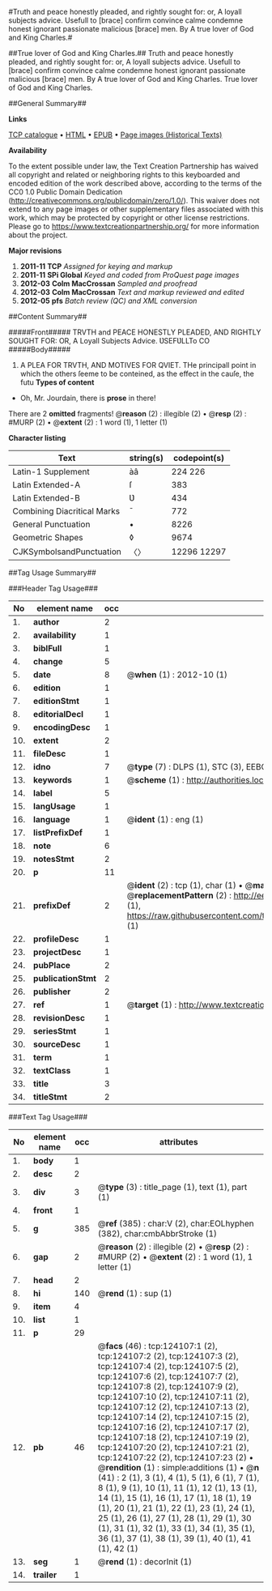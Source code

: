 #Truth and peace honestly pleaded, and rightly sought for: or, A loyall subjects advice. Usefull to [brace] confirm convince calme condemne honest ignorant passionate malicious [brace] men. By A true lover of God and King Charles.#

##True lover of God and King Charles.##
Truth and peace honestly pleaded, and rightly sought for: or, A loyall subjects advice. Usefull to [brace] confirm convince calme condemne honest ignorant passionate malicious [brace] men. By A true lover of God and King Charles.
True lover of God and King Charles.

##General Summary##

**Links**

[TCP catalogue](http://www.ota.ox.ac.uk/tcp/)  • 
[HTML](http://tei.it.ox.ac.uk/tcp/Texts-HTML/free/A95/A95332.html)  • 
[EPUB](http://tei.it.ox.ac.uk/tcp/Texts-EPUB/free/A95/A95332.epub) • 
[Page images (Historical Texts)](https://historicaltexts.jisc.ac.uk/eebo-99871692e)

**Availability**

To the extent possible under law, the Text Creation Partnership has waived all copyright and related or neighboring rights to this keyboarded and encoded edition of the work described above, according to the terms of the CC0 1.0 Public Domain Dedication (http://creativecommons.org/publicdomain/zero/1.0/). This waiver does not extend to any page images or other supplementary files associated with this work, which may be protected by copyright or other license restrictions. Please go to https://www.textcreationpartnership.org/ for more information about the project.

**Major revisions**

1. __2011-11__ __TCP__ *Assigned for keying and markup*
1. __2011-11__ __SPi Global__ *Keyed and coded from ProQuest page images*
1. __2012-03__ __Colm MacCrossan__ *Sampled and proofread*
1. __2012-03__ __Colm MacCrossan__ *Text and markup reviewed and edited*
1. __2012-05__ __pfs__ *Batch review (QC) and XML conversion*

##Content Summary##

#####Front#####
TRVTH and PEACE HONESTLY PLEADED, AND RIGHTLY SOUGHT FOR: OR, A Loyall Subjects Advice. ƲSEFƲLLTo
CO
#####Body#####

1. A PLEA FOR TRVTH, AND MOTIVES FOR QVIET.
THe principall point in which the others ſeeme to be conteined, as the effect in the cauſe, the futu
**Types of content**

  * Oh, Mr. Jourdain, there is **prose** in there!

There are 2 **omitted** fragments! 
 @__reason__ (2) : illegible (2)  •  @__resp__ (2) : #MURP (2)  •  @__extent__ (2) : 1 word (1), 1 letter (1)

**Character listing**


|Text|string(s)|codepoint(s)|
|---|---|---|
|Latin-1 Supplement|àâ|224 226|
|Latin Extended-A|ſ|383|
|Latin Extended-B|Ʋ|434|
|Combining             Diacritical Marks|̄|772|
|General Punctuation|•|8226|
|Geometric Shapes|◊|9674|
|CJKSymbolsandPunctuation|〈〉|12296 12297|

##Tag Usage Summary##

###Header Tag Usage###

|No|element name|occ|attributes|
|---|---|---|---|
|1.|__author__|2||
|2.|__availability__|1||
|3.|__biblFull__|1||
|4.|__change__|5||
|5.|__date__|8| @__when__ (1) : 2012-10 (1)|
|6.|__edition__|1||
|7.|__editionStmt__|1||
|8.|__editorialDecl__|1||
|9.|__encodingDesc__|1||
|10.|__extent__|2||
|11.|__fileDesc__|1||
|12.|__idno__|7| @__type__ (7) : DLPS (1), STC (3), EEBO-CITATION (1), PROQUEST (1), VID (1)|
|13.|__keywords__|1| @__scheme__ (1) : http://authorities.loc.gov/ (1)|
|14.|__label__|5||
|15.|__langUsage__|1||
|16.|__language__|1| @__ident__ (1) : eng (1)|
|17.|__listPrefixDef__|1||
|18.|__note__|6||
|19.|__notesStmt__|2||
|20.|__p__|11||
|21.|__prefixDef__|2| @__ident__ (2) : tcp (1), char (1)  •  @__matchPattern__ (2) : ([0-9\-]+):([0-9IVX]+) (1), (.+) (1)  •  @__replacementPattern__ (2) : http://eebo.chadwyck.com/downloadtiff?vid=$1&page=$2 (1), https://raw.githubusercontent.com/textcreationpartnership/Texts/master/tcpchars.xml#$1 (1)|
|22.|__profileDesc__|1||
|23.|__projectDesc__|1||
|24.|__pubPlace__|2||
|25.|__publicationStmt__|2||
|26.|__publisher__|2||
|27.|__ref__|1| @__target__ (1) : http://www.textcreationpartnership.org/docs/. (1)|
|28.|__revisionDesc__|1||
|29.|__seriesStmt__|1||
|30.|__sourceDesc__|1||
|31.|__term__|1||
|32.|__textClass__|1||
|33.|__title__|3||
|34.|__titleStmt__|2||


###Text Tag Usage###

|No|element name|occ|attributes|
|---|---|---|---|
|1.|__body__|1||
|2.|__desc__|2||
|3.|__div__|3| @__type__ (3) : title_page (1), text (1), part (1)|
|4.|__front__|1||
|5.|__g__|385| @__ref__ (385) : char:V (2), char:EOLhyphen (382), char:cmbAbbrStroke (1)|
|6.|__gap__|2| @__reason__ (2) : illegible (2)  •  @__resp__ (2) : #MURP (2)  •  @__extent__ (2) : 1 word (1), 1 letter (1)|
|7.|__head__|2||
|8.|__hi__|140| @__rend__ (1) : sup (1)|
|9.|__item__|4||
|10.|__list__|1||
|11.|__p__|29||
|12.|__pb__|46| @__facs__ (46) : tcp:124107:1 (2), tcp:124107:2 (2), tcp:124107:3 (2), tcp:124107:4 (2), tcp:124107:5 (2), tcp:124107:6 (2), tcp:124107:7 (2), tcp:124107:8 (2), tcp:124107:9 (2), tcp:124107:10 (2), tcp:124107:11 (2), tcp:124107:12 (2), tcp:124107:13 (2), tcp:124107:14 (2), tcp:124107:15 (2), tcp:124107:16 (2), tcp:124107:17 (2), tcp:124107:18 (2), tcp:124107:19 (2), tcp:124107:20 (2), tcp:124107:21 (2), tcp:124107:22 (2), tcp:124107:23 (2)  •  @__rendition__ (1) : simple:additions (1)  •  @__n__ (41) : 2 (1), 3 (1), 4 (1), 5 (1), 6 (1), 7 (1), 8 (1), 9 (1), 10 (1), 11 (1), 12 (1), 13 (1), 14 (1), 15 (1), 16 (1), 17 (1), 18 (1), 19 (1), 20 (1), 21 (1), 22 (1), 23 (1), 24 (1), 25 (1), 26 (1), 27 (1), 28 (1), 29 (1), 30 (1), 31 (1), 32 (1), 33 (1), 34 (1), 35 (1), 36 (1), 37 (1), 38 (1), 39 (1), 40 (1), 41 (1), 42 (1)|
|13.|__seg__|1| @__rend__ (1) : decorInit (1)|
|14.|__trailer__|1||
